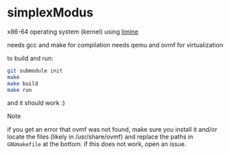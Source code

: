 # simplexModus
x86-64 operating system (kernel) using [limine](https://github.com/limine-bootloader/limine)

needs gcc and make for compilation
needs qemu and ovmf for virtualization

to build and run:

```bash
git submodule init
make
make build
make run
```

and it should work :)

> [!NOTE]
> if you get an error that ovmf was not found, make sure you install it and/or locate the files (likely in /usr/share/ovmf) and replace the paths in `GNUmakefile` at the bottom. if this does not work, open an issue.
